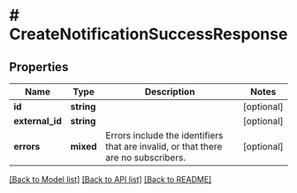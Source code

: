 # # CreateNotificationSuccessResponse

## Properties

Name | Type | Description | Notes
------------ | ------------- | ------------- | -------------
**id** | **string** |  | [optional]
**external_id** | **string** |  | [optional]
**errors** | **mixed** | Errors include the identifiers that are invalid, or that there are no subscribers. | [optional]

[[Back to Model list]](../../README.md#models) [[Back to API list]](../../README.md#endpoints) [[Back to README]](../../README.md)
